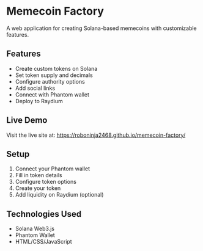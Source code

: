 # Memecoin Factory

A web application for creating Solana-based memecoins with customizable features.

## Features

- Create custom tokens on Solana
- Set token supply and decimals
- Configure authority options
- Add social links
- Connect with Phantom wallet
- Deploy to Raydium

## Live Demo

Visit the live site at: https://roboninja2468.github.io/memecoin-factory/

## Setup

1. Connect your Phantom wallet
2. Fill in token details
3. Configure token options
4. Create your token
5. Add liquidity on Raydium (optional)

## Technologies Used

- Solana Web3.js
- Phantom Wallet
- HTML/CSS/JavaScript